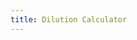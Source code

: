 ```yaml
---
title: Dilution Calculator
---
```


<script lang="ts">
    import Dilution from "./dilution.svelte";
</script>

<Dilution />
